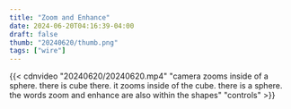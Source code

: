 ```yaml
---
title: "Zoom and Enhance"
date: 2024-06-20T04:16:39-04:00
draft: false
thumb: "20240620/thumb.png"
tags: ["wire"]
---
```


{{< cdnvideo "20240620/20240620.mp4" "camera zooms inside of a sphere. there is cube there. it zooms inside of the cube. there is a sphere. the words zoom and enhance are also within the shapes" "controls" >}}
